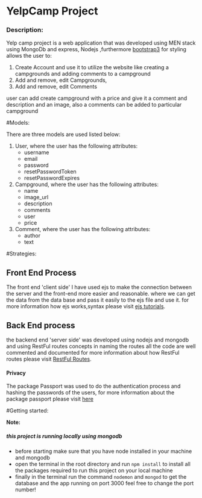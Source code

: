 # YelpCamp Project 

<h3>Description:</h3>
<a>Yelp camp project is a web application that was developed using MEN stack 
using MongoDb and express, Nodejs ,furthermore <a href="https://getbootstrap.com/docs/3.3/"> bootstrap3</a> for styling
 allows the user to:</p>
<ol>
<li>
Create Account and use it to utilize the website like creating a campgrounds and adding comments to a campground
</li>
<li>
Add and remove, edit Campgrounds,

</li>
<li>
Add and remove, edit Comments
</li>
</ol>
<p>user can add create campground with a price and give it a comment and description and an image, also a comments can be added to particular campground
</p>


#Models:
<p>There are three models are used listed below:</p>
<ol>
<li>User, where the user has the following attributes:
<ul>
<li>username</li>
<li>email</li>
<li>password</li>
<li>resetPasswordToken</li>
<li>resetPasswordExpires</li>
</ul>

</li>
<li>Campground, where the user has the following attributes:
<ul>
<li>name</li>
<li>image_url</li>
<li>description</li>
<li>comments</li>
<li>user</li>
<li>price</li>

</ul>
</li>

<li>Comment,  where the user has the following attributes:
<ul>
<li>author</li>
<li>text</li>
</ul>
</li>
</ol>



#Strategies:
<section>
<h1>Front End Process</h1>
<p>The front end 'client side' I have used ejs to make the connection between the server and the front-end more easier 
and reasonable. where we can get the data from the data base and pass it easily to the ejs file and use it.
for more information how ejs works,syntax please visit <a href="https://ejs.co/">ejs tutorials</a>.
</p>
</section>

<section>
<h1>Back End process</h1>
<p>the backend end 'server side' was developed using nodejs and mongodb and using RestFul routes concepts in naming the routes 
all the code are well commented and documented for more information about how RestFul routes please visit <a href="https://medium.com/@shubhangirajagrawal/the-7-restful-routes-a8e84201f206">RestFul Routes</a>.
</p>
<h4>Privacy</h4>
<p>The package Passport was used to do the authentication process and hashing the passwords of the users, for more information 
about the package passport please visit <a href="https://www.npmjs.com/package/passport">here</a></p>
</section>

#Getting started: 

<strong>Note:</strong><h5>this project is running locally using mongodb</h5>
* before starting make sure that you have node installed in your machine and mongodb 
* open the terminal in the root directory and run `npm install` to install all the packages required to run this project on your local machine 
* finally in the terminal run the command `nodemon` and `mongod` to get the database and the app running on port 3000
 feel free to change the port number!




